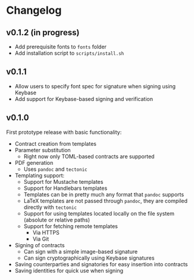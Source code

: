 # Changelog

## v0.1.2 (in progress)

* Add prerequisite fonts to `fonts` folder
* Add installation script to `scripts/install.sh`

## v0.1.1

* Allow users to specify font spec for signature when signing using Keybase
* Add support for Keybase-based signing and verification

## v0.1.0
First prototype release with basic functionality:

* Contract creation from templates
* Parameter substitution
  * Right now only TOML-based contracts are supported
* PDF generation
  * Uses `pandoc` and `tectonic`
* Templating support:
  * Support for Mustache templates
  * Support for Handlebars templates
  * Templates can be in pretty much any format that `pandoc` supports
  * LaTeX templates are not passed through `pandoc`, they are compiled directly
    with `tectonic`
  * Support for using templates located locally on the file system (absolute or
    relative paths)
  * Support for fetching remote templates
    * Via HTTPS
    * Via Git
* Signing of contracts
  * Can sign with a simple image-based signature
  * Can sign cryptographically using Keybase signatures
* Saving counterparties and signatories for easy insertion into contracts
* Saving identities for quick use when signing
